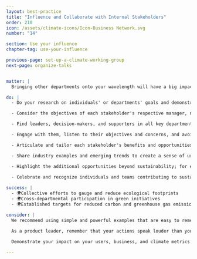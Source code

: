 ```yaml
---
layout: best-practice
title: "Influence and Collaborate with Internal Stakeholders"
order: 210
icon: /assets/climate-icons/Icon-Business Network.svg
number: "14"

section: Use your influence
chapter-tag: use-your-influence

previous-page: set-up-a-climate-working-group
next-page: organize-talks


matter: |
  Bringing other departments onto your wavelength will have a big impact on the climate journey of your company. It will be important to educate, collaborate, and convince internal stakeholders of why climate action is important, why it's urgent, and what you can do about it. Communicate on a few high-impact items first, and then as your organization progresses, continue to push sustainability actions further. Shine a light on what can be achieved, communicate realistic expectations, and place emphasis on the opportunities that would be created by being more climate-conscious.

do: |
  - Do your research on individuals' or departments' goals and demonstrate how an environmental approach can potentially help them achieve their goals.

  - Consider the objectives of each stakeholder's respective manager, not just the stakeholders themselves. We’re all part of a bigger context.

  - Find leaders, decision-makers, and supporters in all key departments, such as Engineering, Design, Marketing, Data, Sales, Executives, etc.

  - Engage with them, listen to their objectives and concerns, and avoid moralizing

  - Articulate and tailor each stakeholder's benefits and opportunities based on what’s important for them so they can reuse these insights and data points when supporting your initiative (especially useful when you're not in the room)

  - Share industry examples and emerging trends to create a sense of urgency and encourage action (put simply, create professional FOMO - Fear of Missing Out).

  - Highlight the additional opportunities beyond sustainability; for example, an accessible website can tap into new audiences due to an enhanced user experience which can lead to better resource utilisation. All of these benefits have a positive environmental aspect by promoting sustainable business practices and reducing digital waste.

  - Celebrate and recognize individuals and teams contributing to sustainability
  
success: |
  - 🌍Collective efforts to gauge and reduce ecological footprints
  - 🌍Cross-departmental participation in green initiatives
  - 🌍Established targets for reduced carbon and greenhouse gas emissions

consider: |
  We recommend using simple and powerful examples that are easy to remember and envision. Encourage open dialogue and adapt strategies based on stakeholder input. 

  As a product leader, remember that your actions speak louder than your words. However, it is important to use shared language and priorities to help the conversation feel less threatening and more exciting. 
  
  Demonstrate your impact on your users, business, and climate metrics. It's easier to follow a path that has already been established than to be the first mover. Blaze the trail for others and support them to join you on your journey. They may then be inspired to make changes in their own circle of influence.

---
```

